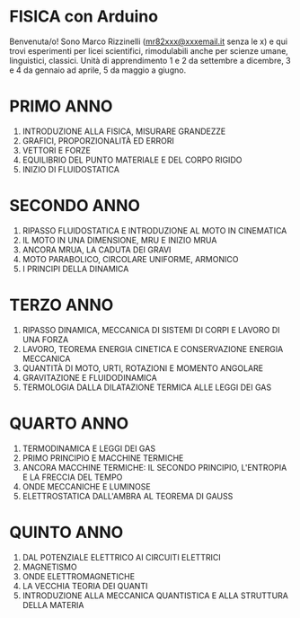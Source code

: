 # FISICA con Arduino
Benvenuta/o! Sono Marco Rizzinelli (mr82xxx@xxxemail.it senza le x) e qui trovi esperimenti per licei scientifici, rimodulabili anche per scienze umane, linguistici, classici. Unità di apprendimento 1 e 2 da settembre a dicembre, 3 e 4 da gennaio ad aprile, 5 da maggio a giugno.

# PRIMO ANNO
1) INTRODUZIONE ALLA FISICA, MISURARE GRANDEZZE
2) GRAFICI, PROPORZIONALITÀ ED ERRORI
3) VETTORI E FORZE
4) EQUILIBRIO DEL PUNTO MATERIALE E DEL CORPO RIGIDO
5) INIZIO DI FLUIDOSTATICA

# SECONDO ANNO
1) RIPASSO FLUIDOSTATICA E INTRODUZIONE AL MOTO IN CINEMATICA
2) IL MOTO IN UNA DIMENSIONE, MRU E INIZIO MRUA
3) ANCORA MRUA, LA CADUTA DEI GRAVI
4) MOTO PARABOLICO, CIRCOLARE UNIFORME, ARMONICO
5) I PRINCIPI DELLA DINAMICA

# TERZO ANNO
1) RIPASSO DINAMICA, MECCANICA DI SISTEMI DI CORPI E LAVORO DI UNA FORZA
2) LAVORO, TEOREMA ENERGIA CINETICA E CONSERVAZIONE ENERGIA MECCANICA 
3) QUANTITÀ DI MOTO, URTI, ROTAZIONI E MOMENTO ANGOLARE
4) GRAVITAZIONE E FLUIDODINAMICA
5) TERMOLOGIA DALLA DILATAZIONE TERMICA ALLE LEGGI DEI GAS

# QUARTO ANNO
1) TERMODINAMICA E LEGGI DEI GAS
2) PRIMO PRINCIPIO E MACCHINE TERMICHE
3) ANCORA MACCHINE TERMICHE: IL SECONDO PRINCIPIO, L'ENTROPIA E LA FRECCIA DEL TEMPO
4) ONDE MECCANICHE E LUMINOSE
5) ELETTROSTATICA DALL'AMBRA AL TEOREMA DI GAUSS

# QUINTO ANNO
1) DAL POTENZIALE ELETTRICO AI CIRCUITI ELETTRICI 
2) MAGNETISMO
3) ONDE ELETTROMAGNETICHE
4) LA VECCHIA TEORIA DEI QUANTI
5) INTRODUZIONE ALLA MECCANICA QUANTISTICA E ALLA STRUTTURA DELLA MATERIA
